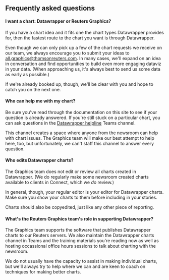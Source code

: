 ## Frequently asked questions

#### I want a chart: Datawrapper or Reuters Graphics?

If you have a chart idea and it fits one the chart types Datawrapper provides for, then the fastest route to the chart you want is through Datawrapper.

Even though we can only pick up a few of the chart requests we receive on our team, we always encourage you to submit your ideas to [all.graphics@thomsonreuters.com](mailto:all.graphics@thomsonreuters.com). In many cases, we'll expand on an idea in conversation and find opportunities to build even more engaging dataviz in your data. (When approaching us, it's always best to send us some data as early as possible.)

If we're already booked up, though, we'll be clear with you and hope to catch you on the next one.

#### Who can help me with my chart?

Be sure you've read through the documentation on this site to see if your question is already answered. If you're still stuck on a particular chart, you can ask questions in the [Datawrapper helpline](https://teams.microsoft.com/l/channel/19%3a2cfe992b82e14e599bd7ad7eca59c324%40thread.skype/%25E2%2598%258E%25EF%25B8%258F%2520Datawrapper%2520helpline?groupId=c0949280-94a2-469a-a719-12397824db0a&tenantId=62ccb864-6a1a-4b5d-8e1c-397dec1a8258) Teams channel.

This channel creates a space where anyone from the newsroom can help with chart issues. The Graphics team will make our best attempt to help here, too, but unfortunately, we can't staff this channel to answer every question.

#### Who edits Datawrapper charts?

The Graphics team does not edit or review all charts created in Datawrapper. (We do regularly make some newsroom created charts available to clients in Connect, which we _do_ review.)

In general, though, your regular editor is your editor for Datawrapper charts. Make sure you show your charts to them before including in your stories.

Charts should also be copyedited, just like any other piece of reporting.

#### What's the Reuters Graphics team's role in supporting Datawrapper?

The Graphics team supports the software that publishes Datawrapper charts to our Reuters servers. We also maintain the Datawrapper charts channel in Teams and the training materials you're reading now as well as hosting occassional office hours sessions to talk about charting with the newsroom.

We do not usually have the capacity to assist in making individual charts, but we'll always try to help where we can and are keen to coach on techniques for making better charts.



